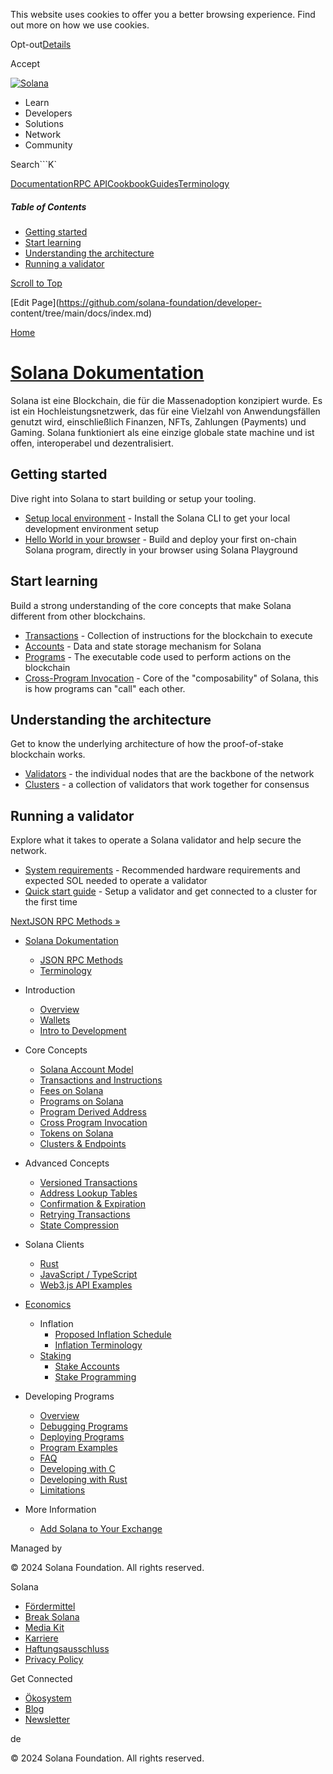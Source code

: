 This website uses cookies to offer you a better browsing experience. Find out
more on how we use cookies.

Opt-out[Details](/de/privacy-policy#collection-of-information)

Accept

[![Solana](/_next/static/media/logotype-dark.f79d530d.svg)](/de)

  * Learn
  * Developers
  * Solutions
  * Network
  * Community

Search```K`

[Documentation](/de/docs)[RPC
API](/de/docs/rpc)[Cookbook](/de/developers/cookbook)[Guides](/de/developers/guides)[Terminology](/de/docs/terminology)

##### Table of Contents

  * [Getting started](/de/docs#getting-started)
  * [Start learning](/de/docs#start-learning)
  * [Understanding the architecture](/de/docs#understanding-the-architecture)
  * [Running a validator](/de/docs#running-a-validator)

[Scroll to Top](/de/docs#)

[Edit Page](https://github.com/solana-foundation/developer-
content/tree/main/docs/index.md)

[Home](/de)

# [Solana Dokumentation](/de/docs)

Solana ist eine Blockchain, die für die Massenadoption konzipiert wurde. Es
ist ein Hochleistungsnetzwerk, das für eine Vielzahl von Anwendungsfällen
genutzt wird, einschließlich Finanzen, NFTs, Zahlungen (Payments) und Gaming.
Solana funktioniert als eine einzige globale state machine und ist offen,
interoperabel und dezentralisiert.

## Getting started #

Dive right into Solana to start building or setup your tooling.

  * [Setup local environment](/de/developers/guides/getstarted/setup-local-development) \- Install the Solana CLI to get your local development environment setup
  * [Hello World in your browser](/de/developers/guides/getstarted/hello-world-in-your-browser) \- Build and deploy your first on-chain Solana program, directly in your browser using Solana Playground

## Start learning #

Build a strong understanding of the core concepts that make Solana different
from other blockchains.

  * [Transactions](/de/docs/core/transactions) \- Collection of instructions for the blockchain to execute
  * [Accounts](/de/docs/core/accounts) \- Data and state storage mechanism for Solana
  * [Programs](/de/docs/core/programs) \- The executable code used to perform actions on the blockchain
  * [Cross-Program Invocation](/de/docs/core/cpi) \- Core of the "composability" of Solana, this is how programs can "call" each other.

## Understanding the architecture #

Get to know the underlying architecture of how the proof-of-stake blockchain
works.

  * [Validators](https://docs.solanalabs.com/validator/anatomy) \- the individual nodes that are the backbone of the network
  * [Clusters](/de/docs/core/clusters) \- a collection of validators that work together for consensus

## Running a validator #

Explore what it takes to operate a Solana validator and help secure the
network.

  * [System requirements](https://docs.solanalabs.com/operations/requirements) \- Recommended hardware requirements and expected SOL needed to operate a validator
  * [Quick start guide](https://docs.solanalabs.com/operations/setup-a-validator) \- Setup a validator and get connected to a cluster for the first time

[NextJSON RPC Methods »](/de/docs/rpc)

  * [Solana Dokumentation](/de/docs)

    * [JSON RPC Methods](/de/docs/rpc)
    * [Terminology](/de/docs/terminology)
  * Introduction

    * [Overview](/de/docs/intro/overview)
    * [Wallets](/de/docs/intro/wallets)
    * [Intro to Development](/de/docs/intro/dev)
  * Core Concepts

    * [Solana Account Model](/de/docs/core/accounts)
    * [Transactions and Instructions](/de/docs/core/transactions)
    * [Fees on Solana](/de/docs/core/fees)
    * [Programs on Solana](/de/docs/core/programs)
    * [Program Derived Address](/de/docs/core/pda)
    * [Cross Program Invocation](/de/docs/core/cpi)
    * [Tokens on Solana](/de/docs/core/tokens)
    * [Clusters & Endpoints](/de/docs/core/clusters)
  * Advanced Concepts

    * [Versioned Transactions](/de/docs/advanced/versions)
    * [Address Lookup Tables](/de/docs/advanced/lookup-tables)
    * [Confirmation & Expiration](/de/docs/advanced/confirmation)
    * [Retrying Transactions](/de/docs/advanced/retry)
    * [State Compression](/de/docs/advanced/state-compression)
  * Solana Clients

    * [Rust](/de/docs/clients/rust)
    * [JavaScript / TypeScript](/de/docs/clients/javascript)
    * [Web3.js API Examples](/de/docs/clients/javascript-reference)
  * [Economics](/de/docs/economics)

    * Inflation
      * [Proposed Inflation Schedule](/de/docs/economics/inflation/inflation-schedule)
      * [Inflation Terminology](/de/docs/economics/inflation/terminology)
    * [Staking](/de/docs/economics/staking)
      * [Stake Accounts](/de/docs/economics/staking/stake-accounts)
      * [Stake Programming](/de/docs/economics/staking/stake-programming)
  * Developing Programs

    * [Overview](/de/docs/programs/overview)
    * [Debugging Programs](/de/docs/programs/debugging)
    * [Deploying Programs](/de/docs/programs/deploying)
    * [Program Examples](/de/docs/programs/examples)
    * [FAQ](/de/docs/programs/faq)
    * [Developing with C](/de/docs/programs/lang-c)
    * [Developing with Rust](/de/docs/programs/lang-rust)
    * [Limitations](/de/docs/programs/limitations)
  * More Information

    * [Add Solana to Your Exchange](/de/docs/more/exchange)

Managed by

[](/de)

[](/youtube)[](/twitter)[](/discord)[](/reddit)[](/github)[](/telegram)

© 2024 Solana Foundation. All rights reserved.

Solana

  * [Fördermittel](https://solana.org/grants)
  * [Break Solana](https://break.solana.com/)
  * [Media Kit](/de/branding)
  * [Karriere](https://jobs.solana.com/)
  * [Haftungsausschluss](/de/tos)
  * [Privacy Policy](/de/privacy-policy)

Get Connected

  * [Ökosystem](/de/ecosystem)
  * [Blog](/de/news)
  * [Newsletter](/de/newsletter)

de

© 2024 Solana Foundation. All rights reserved.

